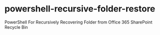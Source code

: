 # powershell-recursive-folder-restore
PowerShell For Recursively Recovering Folder from Office 365 SharePoint Recycle Bin

